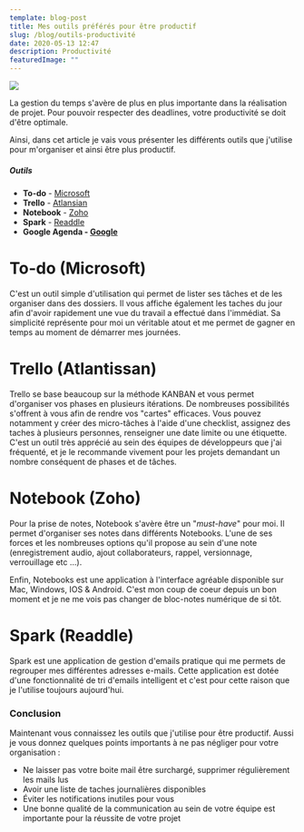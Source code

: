 ```yaml
---
template: blog-post
title: Mes outils préférés pour être productif
slug: /blog/outils-productivité
date: 2020-05-13 12:47
description: Productivité
featuredImage: ""
---
```

![](/assets/productivity.png)

La gestion du temps s'avère de plus en plus importante dans la réalisation de projet. Pour pouvoir respecter des deadlines, votre productivité se doit d'être optimale.

Ainsi, dans cet article je vais vous présenter les différents outils que j'utilise pour m'organiser et ainsi être plus productif. 

##### Outils

* **To-do** - [Microsoft](https://todo.microsoft.com/tasks/)
* **Trello** - [Atlansian](https://trello.com/)
* **Notebook** - [Zoho](https://www.zoho.com/fr/notebook/)
* **Spark** - [Readdle](https://sparkmailapp.com/)
* **Google Agenda - [Google](https://calendar.google.com/)**

# To-do ([](https://todoist.com/)Microsoft)

C'est un outil simple d'utilisation qui permet de lister ses tâches et de les organiser dans des dossiers. Il vous affiche également les taches du jour afin d'avoir rapidement une vue du travail a effectué dans l'immédiat. Sa simplicité représente pour moi un véritable atout et me permet de gagner en temps au moment de démarrer mes journées.

# Trello ([](https://todoist.com/)Atlantissan)

Trello se base beaucoup sur la méthode KANBAN et vous permet d'organiser vos phases en plusieurs itérations.  De nombreuses possibilités s'offrent à vous afin de rendre vos "cartes" efficaces. Vous pouvez notamment y créer des micro-tâches à l'aide d'une checklist, assignez des taches à plusieurs personnes, renseigner une date limite ou une étiquette. C'est un outil très apprécié au sein des équipes de développeurs que j'ai fréquenté, et je le recommande vivement pour les projets demandant un nombre conséquent de phases et de tâches. 

# Notebook ([](https://todoist.com/)Zoho)

Pour la prise de notes, Notebook s'avère être un "*must-have*" pour moi. Il permet d'organiser ses notes dans différents Notebooks. L'une de ses forces et les nombreuses options qu'il propose au sein d'une note (enregistrement audio, ajout collaborateurs, rappel, versionnage, verrouillage etc ...). 

Enfin, Notebooks est une application à l'interface agréable disponible sur Mac, Windows, IOS & Android. C'est mon coup de coeur depuis un bon moment et je ne me vois pas changer de bloc-notes numérique de si tôt. 

# Spark ([](https://todoist.com/)Readdle)

Spark est une application de gestion d'emails pratique qui me permets de regrouper mes différentes adresses e-mails. Cette application est dotée d'une fonctionnalité de tri d'emails intelligent et c'est pour cette raison que je l'utilise toujours aujourd'hui. 

### Conclusion

Maintenant vous connaissez les outils que j'utilise pour être productif. Aussi je vous donnez quelques points importants à ne pas négliger pour votre organisation : 

* Ne laisser pas votre boite mail être surchargé, supprimer régulièrement les mails lus
* Avoir une liste de taches journalières disponibles
* Éviter les notifications inutiles pour vous
* Une bonne qualité de la communication au sein de votre équipe est importante pour la réussite de votre projet